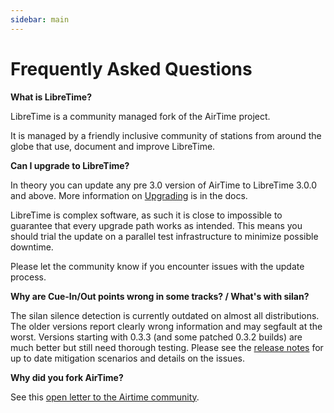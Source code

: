 ```yaml
---
sidebar: main
---
```


# Frequently Asked Questions

**What is LibreTime?**

LibreTime is a community managed fork of the AirTime project.

It is managed by a friendly inclusive community of stations
from around the globe that use, document and improve LibreTime.

**Can I upgrade to LibreTime?**

In theory you can update any pre 3.0 version of AirTime to
LibreTime 3.0.0 and above. More information on [Upgrading](upgrading)
is in the docs.

LibreTime is complex software, as such it is close to impossible
to guarantee that every upgrade path works as intended. This
means you should trial the update on a parallel test
infrastructure to minimize possible downtime.

Please let the community know if you encounter issues with the
update process.

**Why are Cue-In/Out points wrong in some tracks? / What's with silan?**

The silan silence detection is currently outdated on almost all distributions. The older versions report clearly wrong information and may segfault at the worst. Versions starting with 0.3.3 (and some patched 0.3.2 builds) are much better but still need thorough testing. Please see the [release notes](https://github.com/LibreTime/libretime/releases) for up to date mitigation scenarios and details on the issues.

**Why did you fork AirTime?**

See this [open letter to the Airtime community](https://gist.github.com/hairmare/8c03b69c9accc90cfe31fd7e77c3b07d).
